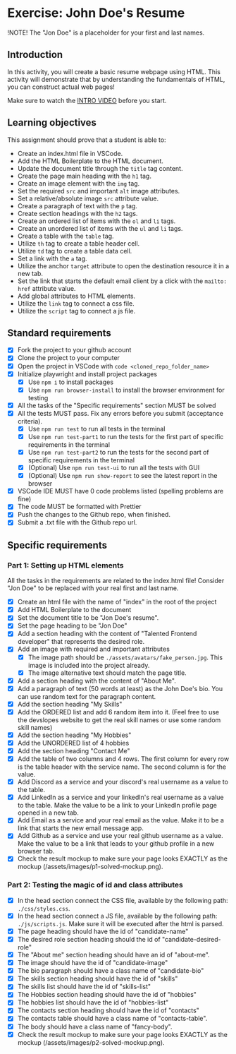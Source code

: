 # Exercise: John Doe's Resume

!NOTE! The "Jon Doe" is a placeholder for your first and last names.

## Introduction

In this activity, you will create a basic resume webpage using HTML. This activity will demonstrate that by understanding the fundamentals of HTML, you can construct actual web pages!


Make sure to watch the [INTRO VIDEO](https://www.loom.com/share/7dc80d1a15f74d718dba51ed8490cacd?sid=40bfa1ba-526c-49b2-993f-7822deb6f731) before you start.

## Learning objectives

This assignment should prove that a student is able to:

- Create an index.html file in VSCode.
- Add the HTML Boilerplate to the HTML document.
- Update the document title through the `title` tag content.
- Create the page main heading with the `h1` tag.
- Create an image element with the `img` tag.
- Set the required `src` and important `alt` image attributes.
- Set a relative/absolute image `src` attribute value.
- Create a paragraph of text with the `p` tag.
- Create section headings with the `h2` tags.
- Create an ordered list of items with the `ol` and `li` tags.
- Create an unordered list of items with the `ul` and `li` tags.
- Create a table with the `table` tag.
- Utilize `th` tag to create a table header cell.
- Utilize `td` tag to create a table data cell.
- Set a link with the `a` tag.
- Utilize the anchor `target` attribute to open the destination resource it in a new tab.
- Set the link that starts the default email client by a click with the `mailto:` `href` attribute value.
- Add global attributes to HTML elements.
- Utilize the `link` tag to connect a css file.
- Utilize the `script` tag to connect a js file.

## Standard requirements

- [X] Fork the project to your github account
- [X] Clone the project to your computer
- [X] Open the project in VSCode with `code <cloned_repo_folder_name>`
- [X] Initialize playwright and install project packages
  - [X] Use `npm i` to install packages
  - [X] Use `npm run browser-install` to install the browser environment for testing 
- [X] All the tasks of the "Specific requirements" section MUST be solved
- [X] All the tests MUST pass. Fix any errors before you submit (acceptance criteria).
  - [X] Use `npm run test` to run all tests in the terminal
  - [X] Use `npm run test-part1` to run the tests for the first part of specific requirements in the terminal
  - [X] Use `npm run test-part2` to run the tests for the second part of specific requirements in the terminal
  - [X] (Optional) Use `npm run test-ui` to run all the tests with GUI
  - [X] (Optional) Use `npm run show-report` to see the latest report in the browser
- [X] VSCode IDE MUST have 0 code problems listed (spelling problems are fine)
- [X] The code MUST be formatted with Prettier
- [X] Push the changes to the Github repo, when finished.
- [X] Submit a .txt file with the Github repo url.

## Specific requirements

### Part 1: Setting up HTML elements

All the tasks in the requirements are related to the index.html file! Consider "Jon Doe" to be replaced with your real first and last name.

- [X] Create an html file with the name of "index" in the root of the project
- [X] Add HTML Boilerplate to the document
- [X] Set the document title to be "Jon Doe's resume".
- [X] Set the page heading to be "Jon Doe"
- [X] Add a section heading with the content of "Talented Frontend developer" that represents the desired role.
- [X] Add an image with required and important attributes
  - [X] The image path should be `./assets/avatars/fake_person.jpg`. This image is included into the project already.
  - [X] The image alternative text should match the page title.
- [X] Add a section heading with the content of "About Me".
- [X] Add a paragraph of text (50 words at least) as the John Doe's bio. You can use random text for the paragraph content.
- [X] Add the section heading "My Skills"
- [X] Add the ORDERED list and add 6 random item into it. (Feel free to use the devslopes website to get the real skill names or use some random skill names)
- [X] Add the section heading "My Hobbies"
- [X] Add the UNORDERED list of 4 hobbies
- [X] Add the section heading "Contact Me"
- [X] Add the table of two columns and 4 rows. The first column for every row is the table header with the service name. The second column is for the value.
- [X] Add Discord as a service and your discord's real username as a value to the table.
- [X] Add LinkedIn as a service and your linkedIn's real username as a value to the table. Make the value to be a link to your LinkedIn profile page opened in a new tab.
- [X] Add Email as a service and your real email as the value. Make it to be a link that starts the new email message app.
- [X] Add Github as a service and use your real github username as a value. Make the value to be a link that leads to your github profile in a new browser tab.
- [X] Check the result mockup to make sure your page looks EXACTLY as the mockup (/assets/images/p1-solved-mockup.png).

### Part 2: Testing the magic of id and class attributes

- [X] In the head section connect the CSS file, available by the following path: `./css/styles.css`.
- [X] In the head section connect a JS file, available by the following path: `./js/scripts.js`. Make sure it will be executed after the html is parsed.
- [X] The page heading should have the id of "candidate-name"
- [X] The desired role section heading should the id of "candidate-desired-role"
- [X] The "About me" section heading should have an id of "about-me".
- [X] The image should have the id of "candidate-image"
- [X] The bio paragraph should have a class name of "candidate-bio"
- [X] The skills section heading should have the id of "skills"
- [X] The skills list should have the id of "skills-list"
- [X] The Hobbies section heading should have the id of "hobbies"
- [X] The hobbies list should have the id of "hobbies-list"
- [X] The contacts section heading should have the id of "contacts"
- [X] The contacts table should have a class name of "contacts-table".
- [X] The body should have a class name of "fancy-body".
- [X] Check the result mockup to make sure your page looks EXACTLY as the mockup (/assets/images/p2-solved-mockup.png).
